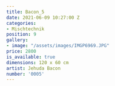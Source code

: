 ```yaml
---
title: Bacon_5
date: 2021-06-09 10:27:00 Z
categories:
- Mischtechnik
position: 9
gallery:
- image: "/assets/images/IMGP6969.JPG"
price: 2800
is_available: true
dimensions: 120 x 60 cm
artist: Jehuda Bacon
number: '0005'
---
```


